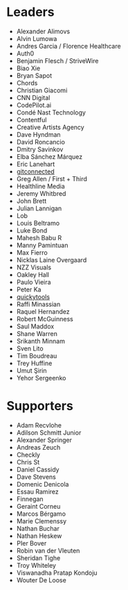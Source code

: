 # Leaders

- Alexander Alimovs
- Alvin Lumowa
- Andres Garcia / Florence Healthcare
- Auth0
- Benjamin Flesch / StriveWire
- Biao Xie
- Bryan Sapot
- Chords
- Christian Giacomi
- CNN Digital
- CodePilot.ai
- Condé Nast Technology
- Contentful
- Creative Artists Agency
- Dave Hyndman
- David Roncancio
- Dmitry Savinkov
- Elba Sánchez Márquez
- Eric Lanehart
- [gitconnected](https://gitconnected.com)
- Greg Allen / First + Third
- Healthline Media
- Jeremy Whitbred
- John Brett
- Julian Lannigan
- Lob
- Louis Beltramo
- Luke Bond
- Mahesh Babu R
- Manny Pamintuan
- Max Fierro
- Nicklas Laine Overgaard
- NZZ Visuals
- Oakley Hall
- Paulo Vieira
- Peter Ka
- [quickytools](https://www.quickytools.com)
- Raffi Minassian
- Raquel Hernandez
- Robert McGuinness
- Saul Maddox
- Shane Warren
- Srikanth Minnam
- Sven Lito
- Tim Boudreau
- Trey Huffine
- Umut Şirin
- Yehor Sergeenko

# Supporters

- Adam Recvlohe
- Adilson Schmitt Junior
- Alexander Springer
- Andreas Zeuch
- Checkly
- Chris St
- Daniel Cassidy
- Dave Stevens
- Domenic Denicola
- Essau Ramirez
- Finnegan
- Geraint Corneu
- Marcos Bérgamo
- Marie Clemenssy
- Nathan Buchar
- Nathan Heskew
- PIer Bover
- Robin van der Vleuten
- Sheridan Tighe
- Troy Whiteley
- Viswanadha Pratap Kondoju
- Wouter De Loose
